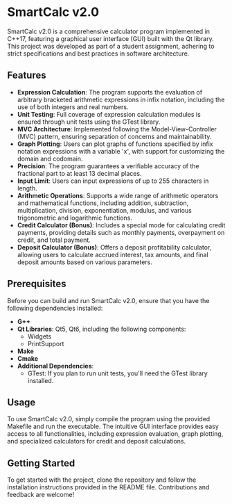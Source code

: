 # SmartCalc v2.0

SmartCalc v2.0 is a comprehensive calculator program implemented in C++17, featuring a graphical user interface (GUI) built with the Qt library. This project was developed as part of a student assignment, adhering to strict specifications and best practices in software architecture.

## Features

- **Expression Calculation**: The program supports the evaluation of arbitrary bracketed arithmetic expressions in infix notation, including the use of both integers and real numbers.
- **Unit Testing**: Full coverage of expression calculation modules is ensured through unit tests using the GTest library.
- **MVC Architecture**: Implemented following the Model-View-Controller (MVC) pattern, ensuring separation of concerns and maintainability.
- **Graph Plotting**: Users can plot graphs of functions specified by infix notation expressions with a variable 'x', with support for customizing the domain and codomain.
- **Precision**: The program guarantees a verifiable accuracy of the fractional part to at least 13 decimal places.
- **Input Limit**: Users can input expressions of up to 255 characters in length.
- **Arithmetic Operations**: Supports a wide range of arithmetic operators and mathematical functions, including addition, subtraction, multiplication, division, exponentiation, modulus, and various trigonometric and logarithmic functions.
- **Credit Calculator (Bonus)**: Includes a special mode for calculating credit payments, providing details such as monthly payments, overpayment on credit, and total payment.
- **Deposit Calculator (Bonus)**: Offers a deposit profitability calculator, allowing users to calculate accrued interest, tax amounts, and final deposit amounts based on various parameters.

## Prerequisites

Before you can build and run SmartCalc v2.0, ensure that you have the following dependencies installed:

- **G++** 
- **Qt Libraries**: Qt5, Qt6, including the following components:
  - Widgets
  - PrintSupport
- **Make**
- **Cmake**
- **Additional Dependencies**: 
  - GTest: If you plan to run unit tests, you'll need the GTest library installed.

## Usage

To use SmartCalc v2.0, simply compile the program using the provided Makefile and run the executable. The intuitive GUI interface provides easy access to all functionalities, including expression evaluation, graph plotting, and specialized calculators for credit and deposit calculations.

## Getting Started

To get started with the project, clone the repository and follow the installation instructions provided in the README file. Contributions and feedback are welcome!
